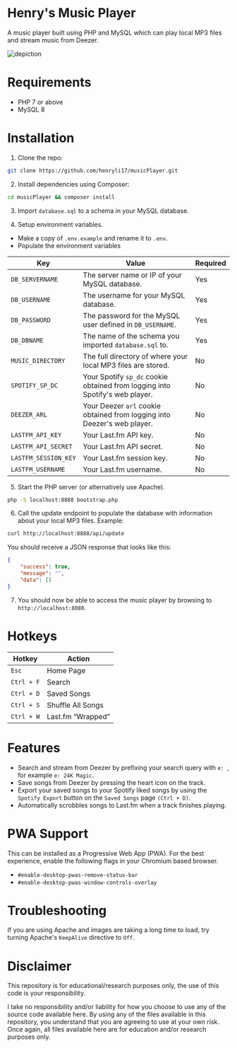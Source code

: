 # Henry's Music Player
A music player built using PHP and MySQL which can play local MP3 files and stream music from Deezer.

![depiction](https://user-images.githubusercontent.com/44710606/150382026-c24d2615-5075-4130-b940-59a132be58f7.png)

# Requirements
- PHP 7 or above
- MySQL 8

# Installation

1. Clone the repo:
```bash
git clone https://github.com/henryli17/musicPlayer.git
```

2. Install dependencies using Composer:
```bash
cd musicPlayer && composer install
```

3. Import `database.sql` to a schema in your MySQL database.

4. Setup environment variables.
- Make a copy of `.env.example` and rename it to `.env`.
- Populate the environment variables

| Key | Value | Required |
| ----------- | ----------- | ----------- |
| `DB_SERVERNAME` | The server name or IP of your MySQL database. | Yes |
| `DB_USERNAME` | The username for your MySQL database. | Yes |
| `DB_PASSWORD` | The password for the MySQL user defined in `DB_USERNAME`. | Yes |
| `DB_DBNAME` | The name of the schema you imported `database.sql` to. | Yes |
| `MUSIC_DIRECTORY` | The full directory of where your local MP3 files are stored. | No |
| `SPOTIFY_SP_DC` | Your Spotify `sp_dc` cookie obtained from logging into Spotify's web player. | No |
| `DEEZER_ARL` | Your Deezer `arl` cookie obtained from logging into Deezer's web player. | No |
| `LASTFM_API_KEY` | Your Last.fm API key. | No |
| `LASTFM_API_SECRET` | Your Last.fm API secret. | No |
| `LASTFM_SESSION_KEY` | Your Last.fm session key. | No |
| `LASTFM_USERNAME` | Your Last.fm username. | No |

5. Start the PHP server (or alternatively use Apache).
```bash
php -S localhost:8888 bootstrap.php
```

6. Call the update endpoint to populate the database with information about your local MP3 files. Example:
```bash
curl http://localhost:8888/api/update
```

You should receive a JSON response that looks like this:
```json
{
	"success": true,
	"message": "",
	"data": []
}
```

7. You should now be able to access the music player by browsing to `http://localhost:8080`.

# Hotkeys

| Hotkey | Action |
| ----------- | ----------- |
| `Esc` | Home Page |
| `Ctrl + F` | Search |
| `Ctrl + D` | Saved Songs |
| `Ctrl + S` | Shuffle All Songs |
| `Ctrl + W` | Last.fm “Wrapped” |

# Features
- Search and stream from Deezer by prefixing your search query with `e: `, for example `e: 24K Magic`.
- Save songs from Deezer by pressing the heart icon on the track.
- Export your saved songs to your Spotify liked songs by using the `Spotify Export` button on the `Saved Songs` page `(Ctrl + D)`.
- Automatically scrobbles songs to Last.fm when a track finishes playing.

# PWA Support
This can be installed as a Progressive Web App (PWA). For the best experience, enable the following flags in your Chromium based browser.
- `#enable-desktop-pwas-remove-status-bar`
- `#enable-desktop-pwas-window-controls-overlay`

# Troubleshooting
If you are using Apache and images are taking a long time to load, try turning Apache's `KeepAlive` directive to `Off`.

# Disclaimer
This repository is for educational/research purposes only, the use of this code is your responsibility.

I take no responsibility and/or liability for how you choose to use any of the source code available here. By using any of the files available in this repository, you understand that you are agreeing to use at your own risk. Once again, all files available here are for education and/or research purposes only.
